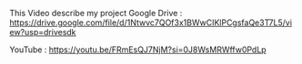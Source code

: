 This Video describe my project 
Google Drive : 
https://drive.google.com/file/d/1Ntwvc7QOf3x1BWwCIKlPCgsfaQe3T7L5/view?usp=drivesdk

YouTube : 
https://youtu.be/FRmEsQJ7NjM?si=0J8WsMRWffw0PdLp
